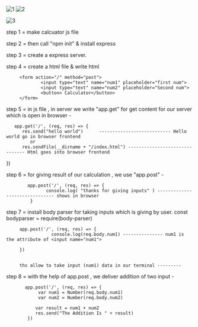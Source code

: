 
![1](https://github.com/abhishekv1000/Addition-Calculator-using-Simple-Express-Server/assets/114013340/4cf07be5-e7ef-418d-be84-08f834198577)
![2](https://github.com/abhishekv1000/Addition-Calculator-using-Simple-Express-Server/assets/114013340/dd87ef47-66a8-414f-ae38-e201e7f14d97)

![3](https://github.com/abhishekv1000/Addition-Calculator-using-Simple-Express-Server/assets/114013340/fcc8af10-3c3c-4847-8f59-e216dca624af)

step 1 = make calcuator js file 

step 2 = then call "npm init" & install express

step 3 = create a express server.

step 4 = create a html file  & write html
          
         <form action="/" method="post">
                 <input type="text" name="num1" placeholder="first num">
                 <input type="text" name="num2" placeholder="Second num">
                 <button> Calculator</button>
         </form>

step 5 = in js file , in server we write "app.get" for get content for our server which is open in browser -

       app.get('/', (req, res) => {
          res.send("hello world")      --------------------------- Hello world go in browser frontend 
             or 
          res.sendFile(__dirname + "/index.html") ------------------------------- Html goes into browser frontend
})

step 6 = for giving result of our calculation , we use "app.post" -
        
            app.post('/', (req, res) => {
                   console.log( "thanks for giving inputs" ) ------------------------------- shows in browser
             }

step 7 = install body parser for taking inputs which is giving by user.
         const bodyparser = require(body-parser)
         
         app.post('/', (req, res) => {
                     console.log(req.body.num1) --------------- num1 is the attribute of <input name="num1">  
  
         })

 
         ths allow to take input (num1) data in our terminal ---------
 
step 8 = with the help of app.post , we deliver addition of two input -
        
           app.post('/', (req, res) => {
                var num1 = Number(req.body.num1)
                var num2 = Number(req.body.num2)
  
               var result = num1 + num2
               res.send("The Addition Is " + result)
            }) 
